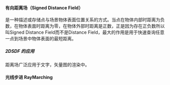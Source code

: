 

#### 有向距离场（Signed Distance Field）
是一种描述或存储点与场景物体表面位置关系的方式。当点在物体内部时距离为负数，在物体表面时距离为零，在物体外部时距离是正数，正是因为存在正负数所以叫Signed Distance Field而不是Distance Field，最大的作用是用于快速查询任意一点到场景中物体表面的最短距离。




##### 2DSDF 的应用
距离场广泛应用于文字，矢量图的渲染中。




#### 光线步进 RayMarching


